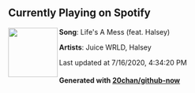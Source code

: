 ## Currently Playing on Spotify

[<img align="left" width="100" src="https://i.scdn.co/image/ab67616d00001e02ced005b27d5765bee0dc9099">](https://open.spotify.com/album/3KAi8f2wv601z5bBVTL30l)

**Song**: Life's A Mess (feat. Halsey)

**Artists**: Juice WRLD, Halsey

Last updated at 7/16/2020, 4:34:20 PM

#### Generated with [20chan/github-now](https://github.com/20chan/github-now)